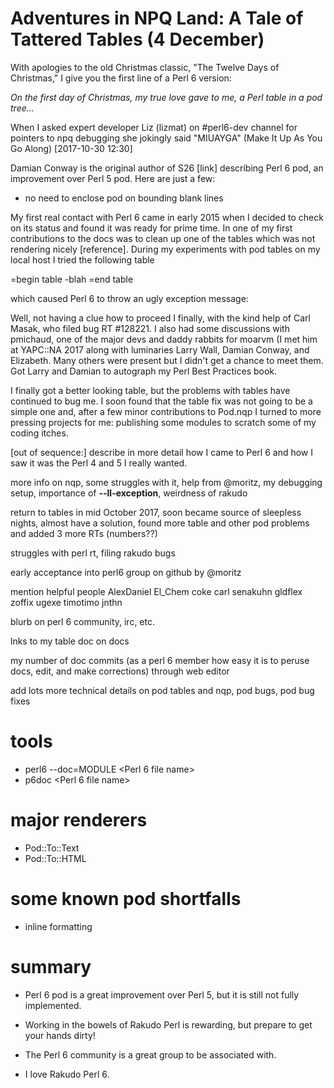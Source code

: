 # Adventures in NPQ Land: A Tale of Tattered Tables (4 December)

With apologies to the old Christmas classic, "The Twelve Days of Christmas," 
I give you the first line of a Perl 6 version:

*On the first day of Christmas, my true love gave to me, a Perl table in a pod tree...*

When I asked expert developer Liz (lizmat) on #perl6-dev channel for pointers to npq debugging 
she jokingly said "MIUAYGA" (Make It Up As You Go Along) [2017-10-30 12:30]

Damian Conway is the original author of S26 [link] describing Perl 6 pod, an
improvement over Perl 5 pod.  Here are just a few:

+ no need to enclose pod on bounding blank lines

My first real contact with Perl 6 came in early 2015 when I decided to check on its status and
found it was ready for prime time. In one of my first contributions to the docs was to clean up one of the
tables which was not rendering nicely [reference]. During my experiments with pod tables on my local host
I tried the following table


  =begin table
  -blah
  =end table
  
which caused Perl 6 to throw an ugly exception message:

Well, not having a clue how to proceed I finally, with the kind help of Carl Masak, who
filed bug RT #128221. I also had some discussions with pmichaud, one of the major devs and 
daddy rabbits for moarvm (I met him at YAPC::NA 2017 along with luminaries
Larry Wall, Damian Conway, and Elizabeth. Many others were present but I didn't get a
chance to meet them. Got Larry and Damian to autograph my Perl Best Practices
book.

I finally got a better looking table, but the problems with tables have continued 
to bug me. I soon found that the table fix was not going to be a simple one
and, after a few minor contributions to Pod.nqp I turned to more pressing
projects for me: publishing some modules to scratch some of my coding itches.

[out of sequence:] describe in more detail how I came to Perl 6 and how I saw
it was the Perl 4 and 5  I really wanted.

more info on nqp, some struggles with it, help from @moritz, my debugging setup,
importance of **--ll-exception**, weirdness of rakudo

return to tables in mid October 2017, soon became source of sleepless nights,
almost have a solution, found more table and other pod problems
and added 3 more RTs (numbers??) 

struggles with perl rt, filing rakudo bugs

early acceptance into perl6 group on github by @moritz

mention helpful people AlexDaniel El_Chem coke carl senakuhn gldflex
zoffix ugexe timotimo jnthn 

blurb on perl 6 community, irc, etc.

lnks to my table doc on docs

my number of doc commits (as a perl 6 member how easy it is to
peruse docs, edit, and make corrections)
through web editor 

add lots more technical details on pod tables and nqp, 
pod bugs, pod bug fixes

# tools

+ perl6 --doc=MODULE <Perl 6 file name>
+ p6doc <Perl 6 file name>

# major renderers

+ Pod::To::Text
+ Pod::To::HTML

# some known pod shortfalls

+ inline formatting

# summary

+ Perl 6 pod is a great improvement over Perl 5, but it is still not fully implemented.

+ Working in the bowels of Rakudo Perl is rewarding, but prepare to get your hands dirty!

+ The Perl 6 community is a great group to be associated with.

+ I love Rakudo Perl 6.


   
   
